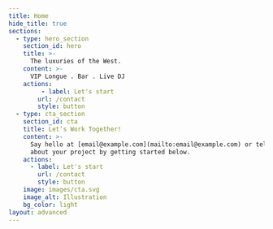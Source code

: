 ```yaml
---
title: Home
hide_title: true
sections:
  - type: hero_section
    section_id: hero
    title: >-
      The luxuries of the West.
    content: >-
      VIP Longue . Bar . Live DJ
    actions:
         - label: Let's start
        url: /contact
        style: button
  - type: cta_section
    section_id: cta
    title: Let’s Work Together!
    content: >-
      Say hello at [email@example.com](mailto:email@example.com) or tell us more
      about your project by getting started below.
    actions:
      - label: Let's start
        url: /contact
        style: button
    image: images/cta.svg
    image_alt: Illustration
    bg_color: light
layout: advanced
---
```

